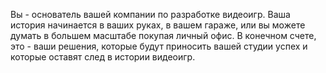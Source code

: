 Вы - основатель вашей компании по разработке видеоигр. Ваша история начинается в ваших руках, в вашем гараже, или вы можете думать в большем масштабе покупая личный офис. В конечном счете, это - ваши решения, которые будут приносить вашей студии успех и которые оставят след в истории видеоигр.